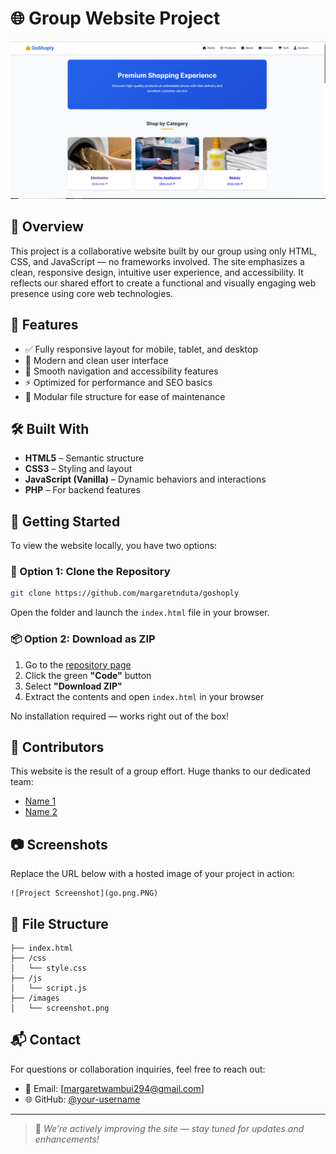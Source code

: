 # 🌐 Group Website Project

![Project Screenshot](go.png.PNG)

## 📖 Overview
This project is a collaborative website built by our group using only HTML, CSS, and JavaScript — no frameworks involved. The site emphasizes a clean, responsive design, intuitive user experience, and accessibility. It reflects our shared effort to create a functional and visually engaging web presence using core web technologies.

## 🚀 Features
- ✅ Fully responsive layout for mobile, tablet, and desktop
- 🎨 Modern and clean user interface
- 🧭 Smooth navigation and accessibility features
- ⚡ Optimized for performance and SEO basics
- 🧱 Modular file structure for ease of maintenance

## 🛠️ Built With
- **HTML5** – Semantic structure
- **CSS3** – Styling and layout
- **JavaScript (Vanilla)** – Dynamic behaviors and interactions
 - **PHP** – For backend features

## 📂 Getting Started

To view the website locally, you have two options:

### 🔁 Option 1: Clone the Repository
```bash
git clone https://github.com/margaretnduta/goshoply
```

Open the folder and launch the `index.html` file in your browser.

### 📦 Option 2: Download as ZIP
1. Go to the [repository page](https://github.com/margaretnduta/goshoply)
2. Click the green **"Code"** button
3. Select **"Download ZIP"**
4. Extract the contents and open `index.html` in your browser

No installation required — works right out of the box!

## 👥 Contributors
This website is the result of a group effort. Huge thanks to our dedicated team:
- [Name 1](https://github.com/Margaretnduta)
- [Name 2](https://github.com/martinaperes)

## 📷 Screenshots
Replace the URL below with a hosted image of your project in action:
```
![Project Screenshot](go.png.PNG)
```


## 🧭 File Structure
```
├── index.html
├── /css
│   └── style.css
├── /js
│   └── script.js
├── /images
│   └── screenshot.png
```

## 📬 Contact
For questions or collaboration inquiries, feel free to reach out:
- 📧 Email: [margaretwambui294@gmail.com]
- 🌐 GitHub: [@your-username](https://github.com/margaretnduta)

---

> 🚧 _We’re actively improving the site — stay tuned for updates and enhancements!_
